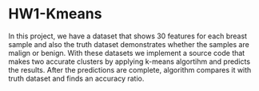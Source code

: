# HW1-Kmeans
In this project, we have a dataset that shows 30 features for each breast sample and also the truth dataset demonstrates whether the samples are malign or benign.
With these datasets we implement a source code that makes two accurate clusters by applying k-means algortihm and predicts the results. After the predictions are complete, algorithm compares it with truth dataset and finds an accuracy ratio.
